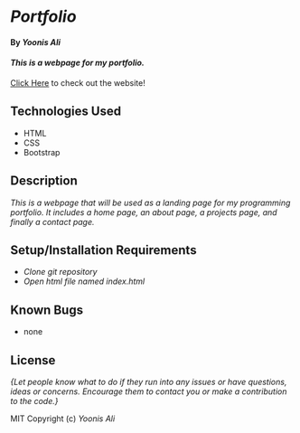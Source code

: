# _Portfolio_

#### By _**Yoonis Ali**_

#### _This is a webpage for my portfolio._

[Click Here](https://yoonisali.github.io/portfolio/) to check out the website!

## Technologies Used

* HTML
* CSS
* Bootstrap

## Description

_This is a webpage that will be used as a landing page for my programming portfolio. It includes a home page, an about page, a projects page, and finally a contact page._

## Setup/Installation Requirements

* _Clone git repository_
* _Open html file named index.html_

## Known Bugs

* none

## License

_{Let people know what to do if they run into any issues or have questions, ideas or concerns.  Encourage them to contact you or make a contribution to the code.}_

MIT
Copyright (c) _Yoonis Ali_
